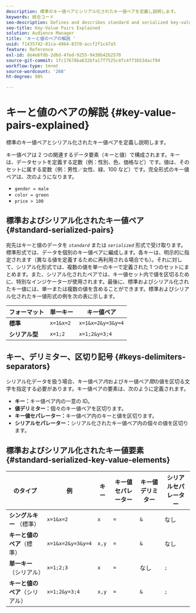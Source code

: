 ```yaml
---
description: 標準のキー値ペアとシリアル化されたキー値ペアを定義し説明します。
keywords: 統合コード
seo-description: Defines and describes standard and serialized key-value pairs.
seo-title: Key-Value Pairs Explained
solution: Audience Manager
title: 'キーと値のペアの解説 '
uuid: f1435742-81ca-4964-8370-accf2f1c47a5
feature: Reference
exl-id: de4e6fdb-2d6d-4fed-9255-9438b42b2570
source-git-commit: 1fc17678ba632bfa17f7525c4fc4ff3b534acf94
workflow-type: tm+mt
source-wordcount: '268'
ht-degree: 98%

---
```


# キーと値のペアの解説 {#key-value-pairs-explained}

標準のキー値ペアとシリアル化されたキー値ペアを定義し説明します。

<!-- 

c_key_value_explained.xml

 -->

キー値ペアは 2 つの関連するデータ要素（キーと値）で構成されます。キーは、データセットを定義する定数（例：性別、色、価格など）です。値は、そのセットに属する変数（例：男性／女性、緑、100 など）です。完全形式のキー値ペアは、次のようになります。

* `gender = male`
* `color = green`
* `price > 100`

## 標準およびシリアル化されたキー値ペア {#standard-serialized-pairs}

宛先はキーと値のデータを *`standard`* または *`serialized`* 形式で受け取ります。標準形式では、データを個別のキー値ペアに編成します。各キーは、明示的に指定されます（異なる値を定義するために再利用される場合でも）。それに対して、シリアル化形式では、複数の値を単一のキーで定義された 1 つのセットにまとめます。また、シリアル化されたペアでは、キー値セット内で値を区切るために、特別なインジケーターが使用されます。最後に、標準およびシリアル化されたキー値には、単一または複数の値を含めることができます。標準およびシリアル化されたキー値形式の例を次の表に示します。

| フォーマット | 単一キー | キー値ペア |
|---|---|---|
| **標準** | `x=1&x=2` | `x=1&x=2&y=3&y=4` |
| **シリアル型** | `x=1;2` | `x=1;2&y=3;4` |



## キー、デリミター、区切り記号 {#keys-delimiters-separators}

シリアル化データを扱う場合、キー値ペア&#x200B;*内*&#x200B;およびキー値ペア&#x200B;*間*&#x200B;の値を区切る文字を指定する必要があります。キー値ペアの要素は、次のように定義されます。

* **キー：**&#x200B;キー値ペア内の一意の ID。
* **値デリミター：**&#x200B;個々のキー値ペアを区切ります。
* **キー値セパレーター：**&#x200B;キー値ペア内のキーと値を区切ります。
* **シリアルセパレーター：**&#x200B;シリアル化されたキー値ペア内の個々の値を区切ります。

## 標準およびシリアル化されたキー値要素 {#standard-serialized-key-value-elements}


| のタイプ | 例 | キー | キー値セパレーター | キー値デリミター | シリアルセパレーター |
|---------|----------|---------|---------|----------|---------|
| **シングルキー** （標準） | `x=1&x=2` | `x` | `=` | `&` | なし |
| **キーと値のペア**（標準） | `x=1&x=2&y=3&y=4` | `x,y` | `=` | `&` | なし |
| **単一キー**（シリアル） | `x=1;2;3` | `x` | `=` | なし | `;` |
| **キーと値のペア**（シリアル） | `x=1;2&y=3;4` | `x,y` | `=` | `&` | `;` |
